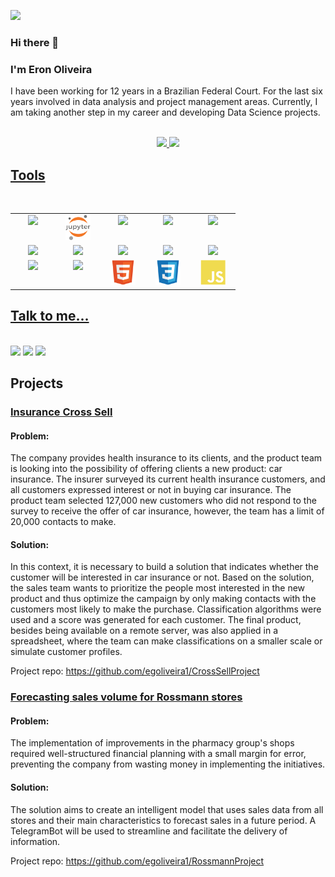 ![](https://komarev.com/ghpvc/?username=egoliveira1)

### Hi there 👋

### I'm Eron Oliveira

I have been working for 12 years in a Brazilian Federal Court. For the last six years involved in data analysis and project management areas.
Currently, I am taking another step in my career and developing Data Science projects.
<!--
**egoliveira1/egoliveira1** is a ✨ _special_ ✨ repository because its `README.md` (this file) appears on your GitHub profile.

Here are some ideas to get you started:

- 🔭 I’m currently working on ...
- 🌱 I’m currently learning ...
- 👯 I’m looking to collaborate on ...
- 🤔 I’m looking for help with ...
- 💬 Ask me about ...
- 📫 How to reach me: ...
- 😄 Pronouns: ...
- ⚡ Fun fact: ...
-->

<div style="display: inline_block", align = 'center'><br>
  <a href="https://github.com/egoliveira1">
  <img height="150em" src="https://github-readme-stats.vercel.app/api?username=egoliveira1&show_icons=true&theme=default&include_all_commits=true&count_private=true"/>
  <img height="150em" src="https://github-readme-stats.vercel.app/api/top-langs/?username=egoliveira1&layout=compact&langs_count=7&theme=default"/>
</div>

## Tools
<div style="display: inline_block", align = 'center'><br>
  <table>
    <tbody>
      <tr valign="top">
        <td width="15%" align="center">
          <img height="40px" src="https://cdn.svgporn.com/logos/python.svg">
        </td>
        <td width="15%" align="center">
          <img height="40px" src="https://raw.githubusercontent.com/devicons/devicon/9f4f5cdb393299a81125eb5127929ea7bfe42889/icons/jupyter/jupyter-original-wordmark.svg">
        </td>
        <td width="15%" align="center">
          <img height="40px" src="https://cdn.jsdelivr.net/gh/devicons/devicon/icons/ubuntu/ubuntu-plain.svg">
        </td>
        <td width="15%" align="center">
          <img height="40px" src="https://numpy.org/images/logos/numpy.svg">
        </td>
        <td width="15%" align="center">
         <img height="40px" src="https://matplotlib.org/_images/sphx_glr_logos2_001.png">
        </td>
    </tr>
    <tr valign="top">
        <td width="15%" align="center">
          <img height="40px" src="https://seaborn.pydata.org/_static/logo-wide-lightbg.svg">
        </td>
        <td width="15%" align="center">
          <img height="40px" src="https://scikit-learn.org/stable/_images/scikit-learn-logo-notext.png">
        </td>
        <td width="15%" align="center">
          <img height="40px" src="https://bids.berkeley.edu/sites/default/files/styles/450x254/public/projects/scipy_logo_450x254.png?itok=kcdZBxrP">
        </td>
        <td width="15%" align="center">
          <img height="40px" src="https://pandas.pydata.org/static/img/pandas.svg">
        </td>
        <td width="15%" align="center">
          <img height="40px" src="https://cdn.svgporn.com/logos/mysql.svg">
    </tr>      
    <tr valign="top">          
        </td>
        <td width="15%" align="center">
          <img height="40px" src="https://uploaddeimagens.com.br/images/002/851/738/full/powerbi_logo.png?1598489763">
        </td>
        <td width="15%" align="center">
          <img height="40px" src="https://blog.4linux.com.br/wp-content/uploads/2018/01/Heroku.png">
        </td>
        <td width="15%" align="center">
          <img height="40px" src="https://raw.githubusercontent.com/devicons/devicon/master/icons/html5/html5-original.svg">
        </td>
        <td width="15%" align="center">
          <img height="40px" src="https://raw.githubusercontent.com/devicons/devicon/master/icons/css3/css3-original.svg">
        </td>
        <td width="15%" align="center">
          <img height="40px" src="https://raw.githubusercontent.com/devicons/devicon/master/icons/javascript/javascript-plain.svg">
        </td>
      </tr>
    </tbody>
  </table>
</div>
  
## Talk to me...
  <div style="display: inline_block"><br>
  <a href = "mailto:eron.oliveira@gmail.com"><img src="https://img.shields.io/badge/Gmail-D14836?style=for-the-badge&logo=gmail&logoColor=white" target="_blank"></a>
  <a href="https://www.linkedin.com/in/erongomesdeoliveira/" target="_blank"><img src="https://img.shields.io/badge/-LinkedIn-%230077B5?style=for-the-badge&logo=linkedin&logoColor=white" target="_blank"></a>
  <a href="https://api.whatsapp.com/send?phone=351919243762" target="_blank"><img src="https://img.shields.io/badge/WhatsApp-25D366?style=for-the-badge&logo=whatsapp&logoColor=white" target="_blank"></a> 
</div>
  
## Projects
### [Insurance Cross Sell](https://github.com/egoliveira1/CrossSellProject)

#### Problem:
The company provides health insurance to its clients, and the product team is looking into the possibility of offering clients a new product: car insurance.
The insurer surveyed its current health insurance customers, and all customers expressed interest or not in buying car insurance.
The product team selected 127,000 new customers who did not respond to the survey to receive the offer of car insurance, however, the team has a limit of 20,000 contacts to make.

#### Solution:
In this context, it is necessary to build a solution that indicates whether the customer will be interested in car insurance or not. Based on the solution, the sales team wants to prioritize the people most interested in the new product and thus optimize the campaign by only making contacts with the customers most likely to make the purchase. Classification algorithms were used and a score was generated for each customer. The final product, besides being available on a remote server, was also applied in a spreadsheet, where the team can make classifications on a smaller scale or simulate customer profiles.

Project repo: https://github.com/egoliveira1/CrossSellProject

### [Forecasting sales volume for Rossmann stores](https://github.com/egoliveira1/RossmannProject)

#### Problem:
The implementation of improvements in the pharmacy group's shops required well-structured financial planning with a small margin for error, preventing the company from wasting money in implementing the initiatives.
  
#### Solution:
The solution aims to create an intelligent model that uses sales data from all stores and their main characteristics to forecast sales in a future period. A TelegramBot will be used to streamline and facilitate the delivery of information.

Project repo: https://github.com/egoliveira1/RossmannProject

